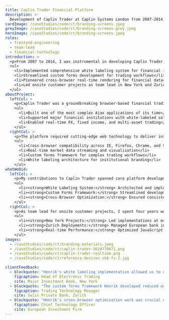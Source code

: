 ```yaml
---
title: Caplin Trader Financial Platform
description: >-
  Development of Caplin Trader at Caplin Systems London from 2007-2014, implementing white labeling, streamlining custom forms development, and pioneering cross-browser real-time financial trading technology.
cardImage: /caseStudies/code/ct/branding-screens.jpeg
greyImage: /caseStudies/code/ct/branding-screens-grey.jpeg
heroImage: /caseStudies/code/ct/branding-screens.jpeg
roles:
  - frontend-engineering
  - team-lead
  - financial-technology
introduction: >
  <p>From 2007 to 2014, I was instrumental in developing Caplin Trader, one of the most sophisticated browser-based financial trading platforms of its era. My work spanned core platform development, white labeling solutions, and leading onsite customer implementations across major financial centers.</p>
  <ul>
    <li>Implemented comprehensive white labeling system for financial institutions</li>
    <li>Streamlined custom forms development for trading workflows</li>
    <li>Pioneered cross-browser real-time rendering for financial data</li>
    <li>Led onsite customer projects as team lead in New York and Zurich for 4 years</li>
  </ul>
aboutProject:
  leftCol: >
    <p>Caplin Trader was a groundbreaking browser-based financial trading platform that revolutionized how traders accessed real-time market data and executed trades. During the 2007-2014 period, browser technology was rapidly evolving, and we were pioneers in creating sophisticated financial applications that worked seamlessly across different browsers.</p>
    <ul>
      <li>Built one of the most complex Ajax applications of its time</li>
      <li>Supported major financial institutions with white-labeled solutions</li>
      <li>Enabled real-time FX, fixed income, and multi-asset trading</li>
    </ul>
  rightCol: >
    <p>The platform required cutting-edge web technology to deliver institutional-grade trading capabilities through browsers, at a time when most financial software was desktop-based. This demanded expertise in real-time data streaming, cross-browser compatibility, and high-performance JavaScript.</p>
    <ul>
      <li>Cross-browser compatibility across IE, Firefox, Chrome, and Safari</li>
      <li>Real-time market data streaming and visualization</li>
      <li>Custom forms framework for complex trading workflows</li>
      <li>White labeling architecture for institutional branding</li>
    </ul>
whatWeDid:
  leftCol: >
    <p>My contributions to Caplin Trader spanned core platform development, customer-facing implementations, and technical leadership across multiple financial centers.</p>
    <ul>
      <li><strong>White Labeling System:</strong> Architected and implemented comprehensive branding and customization framework allowing banks to deploy Caplin Trader under their own identity</li>
      <li><strong>Custom Forms Framework:</strong> Streamlined development of complex trading forms, reducing implementation time from weeks to days</li>
      <li><strong>Cross-Browser Optimization:</strong> Ensured consistent real-time performance across IE6/7/8, Firefox, Chrome, and Safari during the browser wars era</li>
    </ul>
  rightCol: >
    <p>As team lead for onsite customer projects, I spent four years working directly with major financial institutions in New York and Zurich, ensuring successful platform deployments and customizations.</p>
    <ul>
      <li><strong>New York Projects:</strong> Led implementations at major Wall Street firms, customizing trading workflows for FX and fixed income desks</li>
      <li><strong>Zurich Deployments:</strong> Managed European bank integrations, adapting platform for local regulatory requirements and trading practices</li>
      <li><strong>Real-time Performance:</strong> Optimized JavaScript rendering engines to handle thousands of simultaneous price updates without browser freezing</li>
    </ul>
images:
  - /caseStudies/code/ct/branding-materials.jpeg
  - /caseStudies/code/ct/caplin-trader-3624770671.png
  - /caseStudies/code/ct/caplin-trader-realtime.png
  - /caseStudies/code/ct/reference-devices-zkb-fx-2.jpg

clientFeedback:
  - blockquote: "Henrik's white labeling implementation allowed us to deploy Caplin Trader seamlessly under our brand, giving our clients a unified trading experience that felt native to our platform."
    figcaption: Head of Electronic Trading
    cite: Major Investment Bank, New York
  - blockquote: "The custom forms framework Henrik developed reduced our time-to-market for new trading workflows from months to weeks. His onsite leadership was instrumental in our successful platform launch."
    figcaption: Trading Technology Manager
    cite: Swiss Private Bank, Zurich
  - blockquote: "Henrik's cross-browser optimization work was crucial during the 2008-2010 period when our traders were using everything from IE6 to early Chrome. The platform performed consistently across all environments."
    figcaption: Chief Technology Officer
    cite: European Investment Firm
---
```

